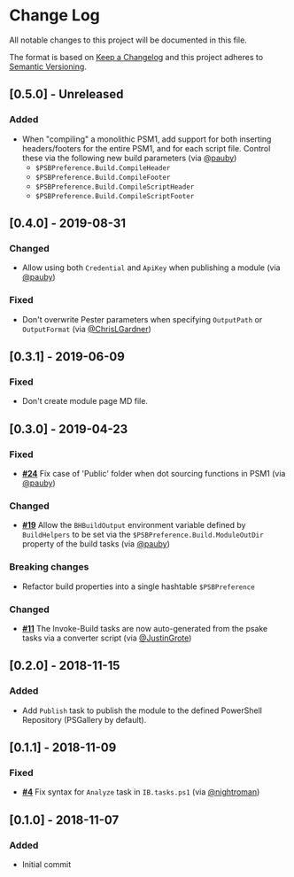 # Change Log

All notable changes to this project will be documented in this file.

The format is based on [Keep a Changelog](http://keepachangelog.com/)
and this project adheres to [Semantic Versioning](http://semver.org/).

## [0.5.0] - Unreleased

### Added

- When "compiling" a monolithic PSM1, add support for both inserting headers/footers for the entire PSM1, and for each script file. Control these via the following new build parameters (via [@pauby](https://github.com/pauby))
  - `$PSBPreference.Build.CompileHeader`
  - `$PSBPreference.Build.CompileFooter`
  - `$PSBPreference.Build.CompileScriptHeader`
  - `$PSBPreference.Build.CompileScriptFooter`

## [0.4.0] - 2019-08-31

### Changed

- Allow using both `Credential` and `ApiKey` when publishing a module (via [@pauby](https://github.com/pauby))

### Fixed

- Don't overwrite Pester parameters when specifying `OutputPath` or `OutputFormat` (via [@ChrisLGardner](https://github.com/ChrisLGardner))

## [0.3.1] - 2019-06-09

### Fixed

- Don't create module page MD file.

## [0.3.0] - 2019-04-23

### Fixed

- [**#24**](https://github.com/psake/PowerShellBuild/pull/24) Fix case of 'Public' folder when dot sourcing functions in PSM1 (via [@pauby](https://github.com/pauby))

### Changed

- [**#19**](https://github.com/psake/PowerShellBuild/pull/19) Allow the `BHBuildOutput` environment variable defined by `BuildHelpers` to be set via the `$PSBPreference.Build.ModuleOutDir` property of the build tasks (via [@pauby](https://github.com/pauby))

### Breaking changes

- Refactor build properties into a single hashtable `$PSBPreference`

### Changed

- [**#11**](https://github.com/psake/PowerShellBuild/pull/11) The Invoke-Build tasks are now auto-generated from the psake tasks via a converter script (via [@JustinGrote](https://github.com/JustinGrote))

## [0.2.0] - 2018-11-15

### Added

- Add `Publish` task to publish the module to the defined PowerShell Repository (PSGallery by default).

## [0.1.1] - 2018-11-09

### Fixed

- [**#4**](https://github.com/psake/PowerShellBuild/pull/4) Fix syntax for `Analyze` task in `IB.tasks.ps1` (via [@nightroman](https://github.com/nightroman))

## [0.1.0] - 2018-11-07

### Added

- Initial commit
